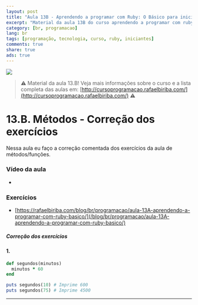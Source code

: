 ```yaml
---
layout: post
title: "Aula 13B - Aprendendo a programar com Ruby: O Básico para iniciantes"
excerpt: "Material da aula 13B do curso aprendendo a programar com ruby, o básico para iniciantes. Nunca é tarde para começar a programar! Eu criei um curso gratuito, fácil e didático voltado para iniciantes. Confira mais informações aqui nessa publicação."
category: [br, programacao]
lang: br
tags: [programação, tecnologia, curso, ruby, iniciantes]
comments: true
share: true
ads: true
---
```


![](/blog/images/curso_ruby_basico/banner-curso-ruby-13B.jpg)

> :warning: Material da aula 13.B! Veja mais informações sobre o curso e a lista completa das aulas em: [http://cursoprogramacao.rafaelbiriba.com/](http://cursoprogramacao.rafaelbiriba.com/) :warning:

# 13.B. Métodos - Correção dos exercícios

Nessa aula eu faço a correção comentada dos exercícios da aula de métodos/funções.

### Vídeo da aula

- []()

### Exercícios

- [https://rafaelbiriba.com/blog/br/programacao/aula-13A-aprendendo-a-programar-com-ruby-basico/](/blog/br/programacao/aula-13A-aprendendo-a-programar-com-ruby-basico/)

##### Correção dos exercícios

#### 1.

```ruby
def segundos(minutos)
  minutos * 60
end

puts segundos(10) # Imprime 600
puts segundos(75) # Imprime 4500
```

---
